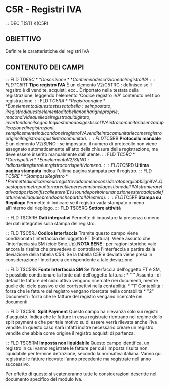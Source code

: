# C5R - Registri IVA
 :  : DEC T(ST) K(C5R)
## OBIETTIVO
Definire le caratteristiche dei registri IVA
## CONTENUTO DEI CAMPI
 :  : FLD T$DESC **Descrizione**
Contiene la descrizione del registro IVA
 :  : FLD T$C5RT **Tipo registro IVA**
È un elemento V2/C5TRG :  definisce se il regsitro è di vendite, acquisti, ecc.. È riportato nella testata della registrazione, leggendo l'elemento 'Codice registro IVA' contenuto nel tipo registrazione.
 :  : FLD T$C5RA **Registro origine**
È un elemento di questa stessa tabella :  se impostato, il registro di questo elemento di tabella non ha righe proprie, ma condivide quelle del registro qui digitato, invertendone il segno. In questo modo si gestisce l'IVA intracomunitaria senza duplicazione di registrazioni, semplicemente indicando nel registro IVA vendite intacomunitarie come registro origine il registro acquisti intracomunitari.
 :  : FLD T$C5RB **Protocollo manuale**
È un elemento V2/SI/NO :  se impostato, il numero di protocollo non viene assegnato automaticamente all'atto della chiusura della registrazione, ma deve essere inserito manualmente dall'utente.
 :  : FLD T$C5RC **Corrispettivi**
È un elemento V2/SI/NO :  indica se il registro è un rgistro corrispettivi o meno.
 :  : FLD T$C5RD **Ultima pagina stampata**
Indica l'ultima pagina stampata per il registro.
 :  : FLD T$C5RE **Stampa su Registro**
Permette di indicare se un registro vada o meno considerato per gli obblighi IVA. Questo parametro può tornare utile per esempio nella gestione dell'IVA straniera relativa ad posizioni fiscali estere(Es. Ho un deposito in una nazione estera dal quale fatture e nella quale prendo anche partita IVA estera).
 :  : FLD T$C5RF **Stampa su Riepilogo**
Permette di indicare se il registro vada stampato o meno all'interno del riepilogo.
 :  : FLD T$C5RG **Settore attività**

 :  : FLD T$C5RH **Dati integrativi**
Permette di impostare la presenza o meno dei dati integrativi sulla stampa del registro.

 :  : FLD T$C5RJ **Codice Interfaccia**
Tramite questo campo viene condizionata l'interfaccia dell'oggetto FT (Fattura). Viene assunto che l'interfaccia sia SM (cioè Sme.Up).**NOTA BENE** :  per ragioni storiche vale ancora la risalita che prevedeva di controllare l'interfaccia a partire dalla deviazione della tabella C5R. Se la tabella C5R è deviata viene presa in considerazione l'interfaccia corrispondente a tale deviazione.

 :  : FLD T$C5RK **Fonte Interfaccia SM**
Se l'interfaccia dell'oggetto FT è SM, è possibile condizionare la fonte dati dell'oggetto fattura : 
\* " " Assunto :  di default le fatture del ciclo attivo vengono ricercate nei documenti, mentre quelle del ciclo passivo e dei corrispettivi nella contabilità.
\* "1" Contabilità :  forza che le fatture del registro vengano ricercate nella contabilità
\* "2" Documenti :  forza che le fatture del registro vengano ricercate nei documenti

 :  : FLD T$C5RL **Split Payment**
Questo campo ha rilevanza solo sui registri d'acquisto. Indica che le fatture in essa registrate rientrano nel regime dello split payment e che per tale motivo su di essere verrà rilevata anche l'iva vendite. In questo caso sarà infatti inoltre necessario creare un registro vendite che abbia come origine il registro acquisti di partenza.

 :  : FLD T$C5RM **Imposta non liquidabile**
Questo campo identifica, un registro in cui vanno registrate le fatture per cui l'imposta risulta non liquidabile per termine detrazione, secondo la normativa italiana.
Vanno qui registrate le fatture ricevute l'anno precedente ma registrate nell'anno successivo.

Per effetto di questo si scateneranno tutte le considerazioni descritte nel documento specifico del modulo Iva.

